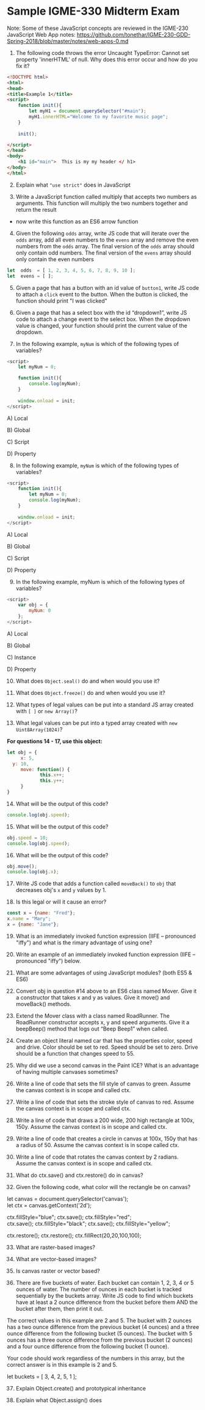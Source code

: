 # Sample IGME-330 Midterm Exam

Note: Some of these JavaScript concepts are reviewed in the IGME-230 JavaScript Web App notes: https://github.com/tonethar/IGME-230-GDD-Spring-2018/blob/master/notes/web-apps-0.md

1. The following code throws the error Uncaught TypeError: Cannot set property 'innerHTML' of null. Why does this error occur and how do you fix it?

```html
<!DOCTYPE html>
<html>
<head>
<title>Example 1</title>
<script>
	function init(){
		let myH1 = document.querySelector("#main");
		myH1.innerHTML="Welcome to my favorite music page";
	}
	
	init();

</script>
</head>
<body>
	<h1 id="main">  This is my my header </ h1>
</body>
</html>
```


2. Explain what `"use strict"` does in JavaScript


3. Write a JavaScript function called multiply that accepts two numbers as arguments. This function will multiply the two numbers together and return the result

- now write this function as an ES6 arrow function


4. Given the following `odds` array, write JS code that will iterate over the `odds` array, add all even numbers to the `evens` array and remove the even numbers from the `odds` array. 
The final version of the `odds` array should only contain odd numbers. The final version of the `evens` array should only contain the even numbers

```js
let  odds  = [ 1, 2, 3, 4, 5, 6, 7, 8, 9, 10 ];
let  evens = [ ];
```

5. Given a page that has a button with an id value of `button1`, write JS code to attach a `click` event to the button. When the button is clicked, the function should print "I was clicked"


6. Given a page that has a select box with the id “dropdown1”, write JS code to attach a change event to the select box. When the dropdown value is changed, your function should print the current value of the dropdown.


7. In the following example, `myNum` is which of the following types of variables? 

```js
<script>
	let myNum = 0; 

	function init(){
		console.log(myNum);
	}
	
	window.onload = init;
</script>
```

A)	Local

B)	Global

C)	Script

D)	Property


8. In the following example, `myNum` is which of the following types of variables? 

```js
<script>
	function init(){
		let myNum = 0;
		console.log(myNum);
	}
	
	window.onload = init;
</script>
```

A)	Local

B)	Global

C)	Script

D)	Property


9. In the following example, myNum is which of the following types of variables? 

```js
<script>
	var obj = {
		myNum: 0
	};
</script>
```

A)	Local

B)	Global

C)	Instance

D)	Property


10.	 What does `Object.seal()` do and when would you use it?


11. What does `Object.freeze()` do and when would you use it?


12. What types of legal values can be put into a standard JS array created with `[ ]` or `new Array()`?


13.	What legal values can be put into a typed array created with `new Uint8Array(1024)`?


**For questions 14 - 17, use this object:**

```js
let obj = {
     x: 5,
  y: 10,
     move: function() {
         	this.x++;
            this.y++;
     }
}
```

14.	 What will be the output of this code?

```js
console.log(obj.speed);
```


15. What will be the output of this code?

```js
obj.speed = 10;
console.log(obj.speed);
```


16. What will be the output of this code?

```js
obj.move();
console.log(obj.x);
```


17.	Write JS code that adds a function called `moveBack()` to `obj` that decreases obj's `x` and `y` values by 1.


18.	 Is this legal or will it cause an error?

```js
const x = {name: "Fred"};
x.name = "Mary";
x = {name: "Jane"};
```


19.	What is an immediately invoked function expression (IIFE – pronounced "iffy") and what is the rimary advantage of using one? 


20.	Write an example of an immediately invoked function expression (IIFE – pronounced "iffy") below. 


21)	What are some advantages of using JavaScript modules? (both ES5 & ES6)














22)	 Convert obj in question #14 above to an ES6 class named Mover. Give it a constructor that takes x and y as values. Give it move() and moveBack() methods.




















23)	 Extend the Mover class with a class named RoadRunner. The RoadRunner constructor accepts x, y and speed arguments. Give it a beepBeep() method that logs out “Beep Beep1” when called. 














24)	 Create an object literal named car that has the properties color, speed and drive. Color should be set to red. Speed should be set to zero. Drive should be a function that changes speed to 55.


















25)	Why did we use a second canvas in the Paint ICE? What is an advantage of having multiple canvases sometimes?








26)	Write a line of code that sets the fill style of canvas to green. Assume the 
 canvas context is in scope and called ctx.





27)	Write a line of code that sets the stroke style of canvas to red. Assume the 
 canvas context is in scope and called ctx.




28)	Write a line of code that draws a 200 wide, 200 high rectangle at 100x, 150y. Assume the canvas context is in scope and called ctx.





29)	Write a line of code that creates a circle in canvas at 100x, 150y that has a radius of 50. Assume the canvas context is in scope called ctx.




 
30)	 Write a line of code that rotates the canvas context by 2 radians. Assume the 
 canvas context is in scope and called ctx.






 
31)	 What do ctx.save() and ctx.restore() do in canvas?




















32)	 Given the following code, what color will the rectangle be on canvas?

let canvas = document.querySelector('canvas');              	
let ctx = canvas.getContext('2d');
 
ctx.fillStyle="blue";
ctx.save();
ctx.fillStyle="red";	
ctx.save();
ctx.fillStyle="black";
ctx.save();
ctx.fillStyle="yellow";

ctx.restore();
ctx.restore();
ctx.fillRect(20,20,100,100);









33)	 What are raster-based images?





34)	What are vector-based images?






35)	Is canvas raster or vector based?






36)	There are five buckets of water. Each bucket can contain 1, 2, 3, 4 or 5 ounces of water. The number of ounces in each bucket is tracked sequentially by the buckets array. Write JS code to find which buckets have at least a 2 ounce difference from the bucket before them AND the bucket after them, then print it out. 

The correct values in this example are 2 and 5. The bucket with 2 ounces has a two ounce difference from the previous bucket (4 ounces) and a three ounce difference from the following bucket (5 ounces). The bucket with 5 ounces has a three ounce difference from the previous bucket (2 ounces) and a four ounce difference from the following bucket (1 ounce).

Your code should work regardless of the numbers in this array, but the correct answer is in this example is 2 and 5. 

let  buckets  = [ 3, 4, 2, 5, 1 ];




37)	 Explain Object.create() and prototypical inheritance



38)	 Explain what Object.assign() does
